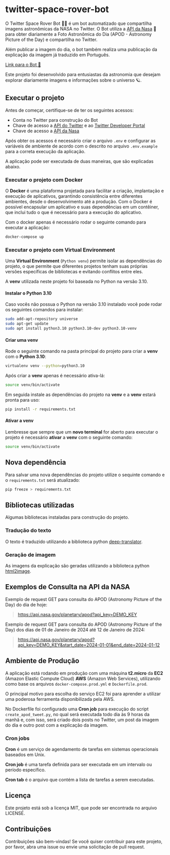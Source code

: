# twitter-space-rover-bot

O Twitter Space Rover Bot 🚀✨ é um bot automatizado que compartilha imagens astronômicas da NASA no Twitter. O Bot utiliza a [API da Nasa](https://api.nasa.gov) 🔭 para obter diariamente a Foto Astronômica do Dia (APOD - Astronomy Picture of the Day) e compartilha no Twitter.

Além publicar a imagem do dia, o bot também realiza uma publicação da explicação da imagem já traduzido em Português.

[Link para o Bot 🤖](https://x.com/SpaceRoverBot)

Este projeto foi desenvolvido para entusiastas da astronomia que desejam explorar diariamente imagens e informações sobre o universo 🪐.

## Executar o projeto

Antes de começar, certifique-se de ter os seguintes acessos:

- Conta no Twitter para construção do Bot
- Chave de acesso a [API do Twitter](https://developer.twitter.com/en/docs/twitter-api) e ao [Twitter Developer Portal](https://developer.twitter.com/en/portal/projects-and-apps)
- Chave de acesso a [API da Nasa](https://api.nasa.gov)

Após obter os acessos é necessário criar o arquivo  `.env` e configurar as variáveis de ambiente de acordo com o descrito no arquivo `.env.example` para a correta execução da aplicação.

A aplicação pode ser executada de duas maneiras, que são explicadas abaixo.

### Executar o projeto com Docker

O **Docker** é uma plataforma projetada para facilitar a criação, implantação e execução de aplicativos, garantindo consistência entre diferentes ambientes, desde o desenvolvimento até a produção. Com o Docker é possível encapsular um aplicativo e suas dependências em um contêiner, que inclui tudo o que é necessário para a execução do aplicativo.

Com o docker apenas é necessário rodar o seguinte comando para executar a aplicação:

```bash
docker-compose up
```

### Executar o projeto com Virtual Environment

Uma **Virtual Environment** (`Python venv`) permite isolar as dependências do projeto, o que permite que diferentes projetos tenham suas próprias versões específicas de bibliotecas e evitando conflitos entre eles.

A **venv** utilizada neste projeto foi baseada no Python na versão 3.10.

#### Instalar o Python 3.10

Caso vocês não possua o Python na versão 3.10 instalado você pode rodar os seguintes comandos para instalar:

```bash
sudo add-apt-repository universe
sudo apt-get update
sudo apt install python3.10 python3.10-dev python3.10-venv
```

#### Criar uma venv

Rode o seguinte comando na pasta principal do projeto para criar a **venv** com o **Python 3.10**:

```bash
virtualenv venv --python=python3.10
```

Após criar a **venv** apenas é necessário ativa-lá:

```bash
source venv/bin/activate
```

Em seguida instale as dependências do projeto na **venv** e a **venv** estará pronta para uso:

```bash
pip install -r requirements.txt
```

#### Ativar a venv

Lembresse que sempre que um **novo terminal** for aberto para executar o projeto é necessário **ativar** a **venv** com o seguinte comando:

```bash
source venv/bin/activate
```

## Nova dependência

Para salvar uma nova dependências do projeto utilize o sequinte comando e o `requirements.txt` será atualizado:

```bash
pip freeze > requirements.txt
```

## Bibliotecas utilizadas

Algumas bibliotecas instaladas para construção do projeto.

### Tradução do texto

O texto é traduzido utilizando a biblioteca python [deep-translator](https://github.com/nidhaloff/deep-translator).

### Geração de imagem

As imagens da explicação são geradas utilizando a biblioteca python [html2image](https://github.com/vgalin/html2image).

## Exemplos de Consulta na API da NASA

Exemplo de request GET para consulta do APOD (Astronomy Picture of the Day) do dia de hoje:

> <https://api.nasa.gov/planetary/apod?api_key=DEMO_KEY>

Exemplo de request GET para consulta do APOD (Astronomy Picture of the Day) dos dias de 01 de Janeiro de 2024 até 12 de Janeiro de 2024:

> <https://api.nasa.gov/planetary/apod?api_key=DEMO_KEY&start_date=2024-01-01&end_date=2024-01-12>

## Ambiente de Produção

A aplicação está rodando em produção com uma máquina **t2.micro** da **EC2** (Amazon Elastic Compute Cloud) **AWS** (Amazon Web Services), utilizando como base os arquivos `docker-compose.prod.yml` e `Dockerfile.prod`.

O principal motivo para escolha do serviço EC2 foi para aprender a utilizar uma poderosa ferramenta disponibilizada pela AWS.

No Dockerfile foi configurado uma **Cron job** para execução do script `create_apod_tweet.py`, no qual será executada todo dia às 9 horas da manhã e, com isso, será criado dois posts no Twitter, um post da imagem do dia e outro post com a explicação da imagem.

### Cron jobs

**Cron** é um serviço de agendamento de tarefas em sistemas operacionais baseados em Unix.

**Cron job** é uma tarefa definida para ser executada em um intervalo ou período específico.

**Cron tab** é o arquivo que contém a lista de tarefas a serem executadas.

## Licença

Este projeto está sob a licença MIT, que pode ser encontrada no arquivo LICENSE.

## Contribuições

Contribuições são bem-vindas! Se você quiser contribuir para este projeto, por favor, abra uma issue ou envie uma solicitação de pull request.
